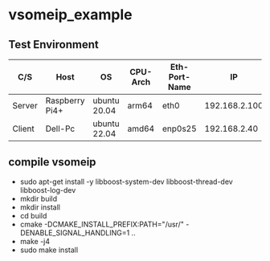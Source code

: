 # vsomeip_example

## Test Environment

| C/S    | Host           | OS           | CPU-Arch | Eth-Port-Name | IP            |
| ------ | -------------- | ------------ | -------- | ------------- | ------------- |
| Server | Raspberry Pi4+ | ubuntu 20.04 | arm64    | eth0          | 192.168.2.100 |
| Client | Dell-Pc        | ubuntu 22.04 | amd64    | enp0s25       | 192.168.2.40  |



## compile vsomeip
- sudo apt-get install -y libboost-system-dev libboost-thread-dev libboost-log-dev
- mkdir build
- mkdir install
- cd build
- cmake -DCMAKE_INSTALL_PREFIX:PATH="/usr/" -DENABLE_SIGNAL_HANDLING=1 ..
- make -j4
- sudo make install
